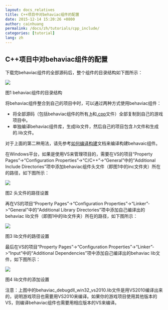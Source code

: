 ```yaml
---
layout: docs_relatives
title: C++项目中对behaviac组件的配置
date: 2015-12-14 15:20:26 +0800
author: cainhuang
permalink: /docs/zh/tutorials/cpp_include/
categories: [tutorial]
lang: zh
---
```


## C++项目中对behaviac组件的配置

下载完behaviac组件的全部源码后，整个组件的目录结构如下图所示：

![]({{site.url}}{{site.baseurl}}/img/tutorials/tutorial16/sourceFolder.png)

图1 behaviac组件的目录结构

将behaviac组件整合到自己的项目中时，可以通过两种方式使用behaviac组件：

- 将全部源码（包括behaviac组件的所有[.h]({{site.repository}}/blob/master/inc/behaviac)和[.cpp]({{site.repository}}/blob/master/src)文件）全部复制到自己的游戏项目中。
- 单独编译behaviac组件库，生成lib文件，然后自己的项目包含.h文件和生成的.lib文件。

对于上面的第二种用法，请先参考[如何编译构建]({{site.url}}{{site.baseurl}}/docs/zh/tutorials/how_to_build/)文档来编译构建behavaic组件。

在Windows平台，如果是使用VS来管理项目的，需要在VS的项目“Property Pages”->“Configuration Properties”->“C/C++”->“General”中的“Additional Include Directories”项中添加behaviac组件头文件（即图1中的inc文件夹）所在的路径，如下图所示：

![]({{site.url}}{{site.baseurl}}/img/tutorials/tutorial16/includeHeaderSettings.png)

图2 头文件的路径设置

再在VS的项目“Property Pages”->“Configuration Properties”->“Linker”->“General”中的“Additional Library Directories”项中添加自己编译出的behaviac lib文件（即图1中的lib文件夹）所在的路径，如下图所示：

![]({{site.url}}{{site.baseurl}}/img/tutorials/tutorial16/includeLibSettings.png)

图3 lib文件的路径设置

最后在VS的项目“Property Pages”->“Configuration Properties”->“Linker”->“Input”中的“Additional Dependencies”项中添加自己编译出的behaviac lib文件，如下图所示：

![]({{site.url}}{{site.baseurl}}/img/tutorials/tutorial16/addLibSettings.png)

图4 lib文件的添加设置

注意：上图中的behaviac_debugdll_win32_vs2010.lib文件是用VS2010编译出来的，说明游戏项目也需要用VS2010来编译。如果你的游戏项目使用其他版本的VS，则编译behaviac组件也需要用相应版本的VS来编译。

